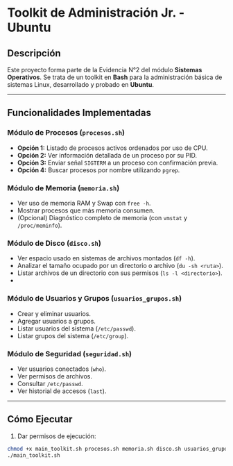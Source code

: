 # Toolkit de Administración Jr. - Ubuntu

## Descripción

Este proyecto forma parte de la Evidencia N°2 del módulo **Sistemas Operativos**. Se trata de un toolkit en **Bash** para la administración básica de sistemas Linux, desarrollado y probado en **Ubuntu**.

---

## Funcionalidades Implementadas

### Módulo de Procesos (`procesos.sh`)
- **Opción 1:** Listado de procesos activos ordenados por uso de CPU.
- **Opción 2:** Ver información detallada de un proceso por su PID.
- **Opción 3:** Enviar señal `SIGTERM` a un proceso con confirmación previa.
- **Opción 4:** Buscar procesos por nombre utilizando `pgrep`.

### Módulo de Memoria (`memoria.sh`)
- Ver uso de memoria RAM y Swap con `free -h`.
- Mostrar procesos que más memoria consumen.
- (Opcional) Diagnóstico completo de memoria (con `vmstat` y `/proc/meminfo`).

### Módulo de Disco (`disco.sh`)
- Ver espacio usado en sistemas de archivos montados (`df -h`).
- Analizar el tamaño ocupado por un directorio o archivo (`du -sh <ruta>`).
- Listar archivos de un directorio con sus permisos (`ls -l <directorio>`).
- 
### Módulo de Usuarios y Grupos (`usuarios_grupos.sh`)
- Crear y eliminar usuarios.
- Agregar usuarios a grupos.
- Listar usuarios del sistema (`/etc/passwd`).
- Listar grupos del sistema (`/etc/group`).

### Módulo de Seguridad (`seguridad.sh`)
- Ver usuarios conectados (`who`).
- Ver permisos de archivos.
- Consultar `/etc/passwd`.
- Ver historial de accesos (`last`).
---

## Cómo Ejecutar

1. Dar permisos de ejecución:
```bash
chmod +x main_toolkit.sh procesos.sh memoria.sh disco.sh usuarios_grupos.sh seguridad.sh
./main_toolkit.sh

